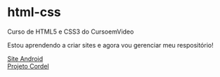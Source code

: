 # html-css
 Curso de HTML5 e CSS3 do CursoemVideo

Estou aprendendo a criar sites e agora vou gerenciar meu respositório!

<a href="https://jpetterson88.github.io/html-css/modulo2/desafios/d010.b/index.html" target="_blank">Site Android</a>
<br>
<a href="https://jpetterson88.github.io/html-css/modulo3/desafios/d012/index.html" target="_blank">Projeto Cordel</a> 